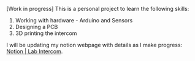 [Work in progress] This is a personal project to learn the following skills:

1. Working with hardware - Arduino and Sensors
2. Designing a PCB
3. 3D printing the intercom

I will be updating my notion webpage with details as I make progress: [Notion | Lab Intercom](https://abiding-color-fad.notion.site/Lab-Intercom-1bc82e503b8880cdaa82c5bb43b5494a).
